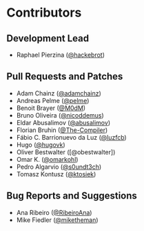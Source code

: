 Contributors
============

Development Lead
----------------

- Raphael Pierzina ([@hackebrot])

Pull Requests and Patches
-------------------------

- Adam Chainz ([@adamchainz])
- Andreas Pelme ([@pelme])
- Benoit Brayer ([@M0dM])
- Bruno Oliveira ([@nicoddemus])
- Eldar Abusalimov ([@abusalimov])
- Florian Bruhin ([@The-Compiler])
- Fábio C. Barrionuevo da Luz ([@luzfcb])
- Hugo ([@hugovk])
- Oliver Bestwalter ([@obestwalter])
- Omar K. ([@omarkohl])
- Pedro Algarvio ([@s0undt3ch])
- Tomasz Kontusz ([@ktosiek])

Bug Reports and Suggestions
---------------------------

- Ana Ribeiro ([@RibeiroAna])
- Mike Fiedler ([@miketheman])

[@M0dM]: https://github.com/M0dM
[@RibeiroAna]: https://github.com/RibeiroAna
[@The-Compiler]: https://github.com/The-Compiler
[@abusalimov]: https://github.com/abusalimov
[@adamchainz]: https://github.com/adamchainz
[@hackebrot]: https://github.com/hackebrot
[@hugovk]: https://github.com/hugovk
[@ktosiek]: https://github.com/ktosiek
[@luzfcb]: https://github.com/luzfcb
[@miketheman]: https://github.com/miketheman
[@nicoddemus]: https://github.com/nicoddemus
[@omarkohl]: https://github.com/omarkohl
[@pelme]: https://github.com/pelme
[@s0undt3ch]: https://github.com/s0undt3ch

